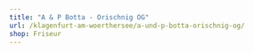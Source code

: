 ```yaml
---
title: "A & P Botta - Orischnig OG"
url: /klagenfurt-am-woerthersee/a-und-p-botta-orischnig-og/
shop: Friseur
---
```

